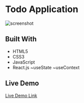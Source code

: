 # Todo Application

![screenshot](./src/assets/screenshot1)

## Built With

- HTML5
- CSS3
- JavaScript
- React.js
  ~useState
  ~useContext


## Live Demo

[Live Demo Link](https://todoapp-vaskotanchev.netlify.app/)
